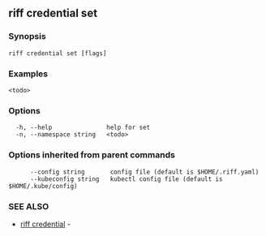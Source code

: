 ## riff credential set

<todo>

### Synopsis

<todo>

```
riff credential set [flags]
```

### Examples

```
<todo>
```

### Options

```
  -h, --help               help for set
  -n, --namespace string   <todo>
```

### Options inherited from parent commands

```
      --config string       config file (default is $HOME/.riff.yaml)
      --kubeconfig string   kubectl config file (default is $HOME/.kube/config)
```

### SEE ALSO

* [riff credential](riff_credential.md)	 - <todo>

